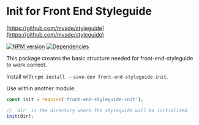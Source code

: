 # Init for Front End Styleguide
[https://github.com/mvsde/styleguide](https://github.com/mvsde/styleguide)

[![NPM version][npm-image]][npm-url] [![Dependencies][dependencies-image]][npm-url]

This package creates the basic structure needed for front-end-styleguide to work correct.

Install with `npm install --save-dev front-end-styleguide-init`.

Use within another module:
```js
const init = require('front-end-styleguide-init');

// `dir` is the directory where the styleguide will be initialized
init(dir);
```


[npm-image]: https://img.shields.io/npm/v/front-end-styleguide-init.svg?style=flat-square
[npm-url]: https://www.npmjs.com/package/front-end-styleguide-init

[dependencies-image]: https://img.shields.io/david/mvsde/styleguide-init.svg?style=flat-square
